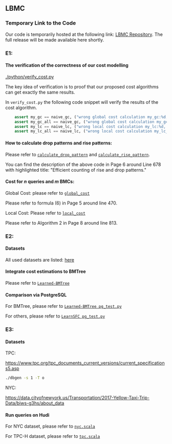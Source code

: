 ## LBMC


### Temporary Link to the Code

Our code is temporarily hosted at the following link: [LBMC Repository](https://github.com/Liuguanli/LBMC/tree/main/README.md). The full release will be made available here shortly.


### E1:

#### The verification of the correctness of our cost modelling
[./python/verify_cost.py](https://github.com/Liuguanli/LBMC/tree/main/python/verify_cost.py)

The key idea of verification is to proof that our proposed cost algorithms can get exactly the same results.

In `verify_cost.py` the following code snippet will verify the results of the cost algorithm.

```python
    assert my_gc == naive_gc, ("wrong global cost calculation my_gc:%d, naive_gc:%d", (my_gc, naive_gc))
    assert my_gc_all == naive_gc, ("wrong global cost calculation my_gc_all:%d, naive_gc:%d", (my_gc_all, naive_gc))
    assert my_lc == naive_lc, ("wrong local cost calculation my_lc:%d, naive_lc:%d", (my_lc, naive_lc))
    assert my_lc_all == naive_lc, ("wrong local cost calculation my_lc_all:%d, naive_lc:%d", (my_lc_all, naive_lc))
```

#### How to calculate drop patterns and rise patterns:
Please refer to [```calculate_drop_pattern```](
https://github.com/Liuguanli/LBMC/tree/main/python/utils.py#L50)
and [```calculate_rise_pattern```](https://github.com/Liuguanli/LBMC/tree/main/python/utils.py#L64).

You can find the description of the above code in Page 6 around Line 678 with highlighted title: "Efficient counting of rise and drop patterns."


#### Cost for *n* queries and *m* BMCs:

Global Cost: please refer to [```global_cost```](https://github.com/Liuguanli/LBMC/tree/main/python/global_cost.py#L115)

Please refer to formula (6) in Page 5 around line 470.


Local Cost: Please refer to [```local_cost```](https://github.com/Liuguanli/LBMC/tree/main/python/local_cost.py#L137)

Please refer to Algorithm 2 in Page 8 around line 813.

### E2:

#### Datasets

All used datasets are listed: [here](https://drive.google.com/drive/folders/1RK1SuFumCTpHrlyL22zEWV6qgdYD07Vs)

#### Integrate cost estimations to BMTree

Please refer to [```Learned-BMTree```](https://github.com/Liuguanli/LBMC/tree/main/Learned-BMTree/utils/metric_compute.py#L184)

<!-- This part is for Section 6.3. -->


#### Comparison via PostgreSQL

For BMTree, please refer to [```Learned-BMTree pg_test.py```](https://github.com/Liuguanli/LBMC/tree/main/Learned-BMTree/pg_test.py)

For others, please refer to [```LearnSFC pg_test.py```](https://github.com/Liuguanli/LBMC/tree/main/python/pg_test.py)
<!-- 
This part is used in Section 6.4. If you want to run the code, please add the [datasets](https://drive.google.com/drive/folders/15fTAbMIuJSNF1o3t36NODuaahtt3O7IV) to `./Learned-BMTree/data/` -->



### E3: 

#### Datasets

TPC:

https://www.tpc.org/tpc_documents_current_versions/current_specifications5.asp

```bash
./dbgen -s 1 -T o
```

NYC:

https://data.cityofnewyork.us/Transportation/2017-Yellow-Taxi-Trip-Data/biws-g3hs/about_data


#### Run queries on Hudi

For NYC dataset, please refer to [```nyc.scala```](https://github.com/Liuguanli/LBMC/tree/main/hudi/scala/nyc.scala)

For TPC-H dataset, please refer to [```tpc.scala```](https://github.com/Liuguanli/LBMC/tree/main/hudi/scala/tpc.scala)

